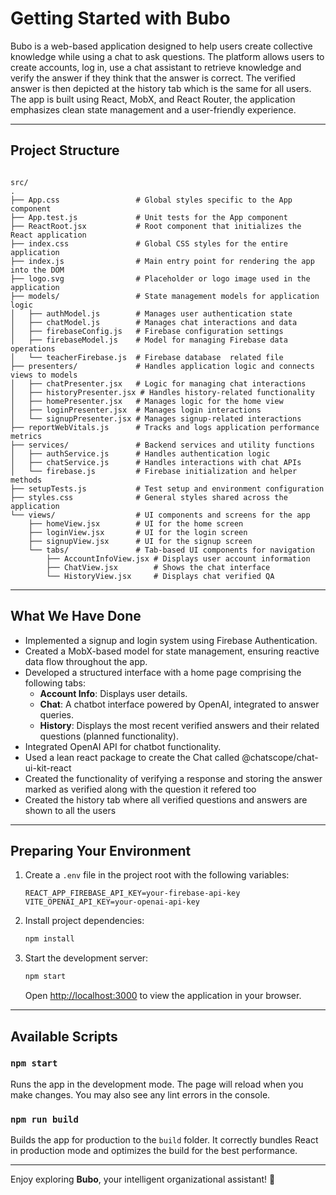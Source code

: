 
# Getting Started with Bubo

Bubo is a web-based application designed to help users create  collective knowledge while using a chat to ask questions. The platform allows users to create accounts, log in, use a chat assistant to retrieve knowledge and verify the answer if they think that the answer is correct. The verified answer is then depicted at the history tab which is the same for all users. The app is built using React, MobX, and React Router, the application emphasizes clean state management and a user-friendly experience.

---

## Project Structure

```

src/
.
├── App.css                 # Global styles specific to the App component
├── App.test.js             # Unit tests for the App component
├── ReactRoot.jsx           # Root component that initializes the React application
├── index.css               # Global CSS styles for the entire application
├── index.js                # Main entry point for rendering the app into the DOM
├── logo.svg                # Placeholder or logo image used in the application
├── models/                 # State management models for application logic
│   ├── authModel.js        # Manages user authentication state
│   ├── chatModel.js        # Manages chat interactions and data
│   ├── firebaseConfig.js   # Firebase configuration settings
│   ├── firebaseModel.js    # Model for managing Firebase data operations
│   └── teacherFirebase.js  # Firebase database  related file
├── presenters/             # Handles application logic and connects views to models
│   ├── chatPresenter.jsx   # Logic for managing chat interactions
│   ├── historyPresenter.jsx # Handles history-related functionality
│   ├── homePresenter.jsx   # Manages logic for the home view
│   ├── loginPresenter.jsx  # Manages login interactions
│   └── signupPresenter.jsx # Manages signup-related interactions
├── reportWebVitals.js      # Tracks and logs application performance metrics
├── services/               # Backend services and utility functions
│   ├── authService.js      # Handles authentication logic
│   ├── chatService.js      # Handles interactions with chat APIs
│   └── firebase.js         # Firebase initialization and helper methods
├── setupTests.js           # Test setup and environment configuration
├── styles.css              # General styles shared across the application
└── views/                  # UI components and screens for the app
    ├── homeView.jsx        # UI for the home screen
    ├── loginView.jsx       # UI for the login screen
    ├── signupView.jsx      # UI for the signup screen
    └── tabs/               # Tab-based UI components for navigation
        ├── AccountInfoView.jsx # Displays user account information
        ├── ChatView.jsx        # Shows the chat interface
        └── HistoryView.jsx     # Displays chat verified QA
```

---

## What We Have Done

- Implemented a signup and login system using Firebase Authentication.
- Created a MobX-based model for state management, ensuring reactive data flow throughout the app.
- Developed a structured interface with a home page comprising the following tabs:
  - **Account Info**: Displays user details.
  - **Chat**: A chatbot interface powered by OpenAI, integrated to answer queries.
  - **History**: Displays the most recent verified answers and their related questions (planned functionality).
- Integrated OpenAI API for chatbot functionality.
- Used a lean react package to create the Chat called @chatscope/chat-ui-kit-react
- Created the functionality of verifying a response and storing the answer marked as verified along with the question it refered too
- Created the history tab where all verified questions and answers are shown to all the users

---

## Preparing Your Environment

1. Create a `.env` file in the project root with the following variables:
   ```plaintext
   REACT_APP_FIREBASE_API_KEY=your-firebase-api-key
   VITE_OPENAI_API_KEY=your-openai-api-key
   ```

2. Install project dependencies:
   ```bash
   npm install
   ```

3. Start the development server:
   ```bash
   npm start
   ```

   Open [http://localhost:3000](http://localhost:3000) to view the application in your browser.

---

## Available Scripts

### `npm start`
Runs the app in the development mode. The page will reload when you make changes. You may also see any lint errors in the console.

### `npm run build`
Builds the app for production to the `build` folder. It correctly bundles React in production mode and optimizes the build for the best performance.

---

Enjoy exploring **Bubo**, your intelligent organizational assistant! 🚀
